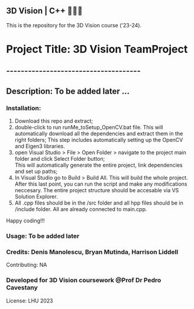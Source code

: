 ## 3D Vision | C++ 👨🏻‍💻

This is the repository for the 3D Vision course ('23-24).

# Project Title: 3D Vision TeamProject

## -------------------------------------

## Description: To be added later ...

### Installation:
1. Download this repo and extract;
2. double-click to run runMe_toSetup_OpenCV.bat file. This will automatically download all the dependencies and extract them in the right folders;
   This step includes automatically setting up the OpenCV and Eigen3 libraries.
3. open Visual Studio > File > Open Folder > navigate to the project main folder and click Select Folder button; 		
   This will automatically generate the entire project, link dependencies and set up paths;
4. In Visual Studio go to Build > Build All. This will build the whole project.
   After this last point, you can run the script and make any modifications neccesary.
   The entire project structure should be accesable via VS Solution Explorer.
6. All .cpp files should be in the /src folder and all hpp files should be in /include folder. All are already connected to main.cpp.

Happy coding!!!


### Usage: To be added later

### Credits: Denis Manolescu, Bryan Mutinda, Harrison Liddell
Contributing: NA

### Developed for 3D Vision coursework @Prof Dr Pedro Cavestany

License: LHU 2023
